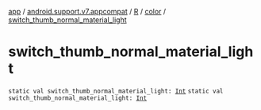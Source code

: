 [app](../../../index.md) / [android.support.v7.appcompat](../../index.md) / [R](../index.md) / [color](index.md) / [switch_thumb_normal_material_light](.)

# switch_thumb_normal_material_light

`static val switch_thumb_normal_material_light: `[`Int`](https://kotlinlang.org/api/latest/jvm/stdlib/kotlin/-int/index.html)
`static val switch_thumb_normal_material_light: `[`Int`](https://kotlinlang.org/api/latest/jvm/stdlib/kotlin/-int/index.html)